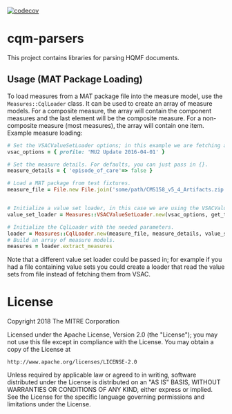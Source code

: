 [![codecov](https://codecov.io/gh/projecttacoma/cqm-parsers/branch/master/graph/badge.svg)](https://codecov.io/gh/projecttacoma/cqm-parsers)


cqm-parsers
===========

This project contains libraries for parsing HQMF documents.




## Usage (MAT Package Loading)
To load measures from a MAT package file into the measure model, use the `Measures::CqlLoader` class. It can be used to create an array of measure models. For a composite measure, the array will contain the component measures and the last element will be the composite measure. For a non-composite measure (most measures), the array will contain one item.
Example measure loading:

```ruby
# Set the VSACValueSetLoader options; in this example we are fetching a specific profile.
vsac_options = { profile: 'MU2 Update 2016-04-01' }

# Set the measure details. For defaults, you can just pass in {}.
measure_details = { 'episode_of_care'=> false }

# Load a MAT package from test fixtures.
measure_file = File.new File.join('some/path/CMS158_v5_4_Artifacts.zip')


# Initialize a value set loader, in this case we are using the VSACValueSetLoader.
value_set_loader = Measures::VSACValueSetLoader.new(vsac_options, get_ticket_granting_ticket)

# Initialize the CqlLoader with the needed parameters.
loader = Measures::CqlLoader.new(measure_file, measure_details, value_set_loader)
# Build an array of measure models.
measures = loader.extract_measures
```
Note that a different value set loader could be passed in; for example if you had a file containing value sets you could create a loader that read the value sets from file instead of fetching them from VSAC.



License
=======

Copyright 2018 The MITRE Corporation

Licensed under the Apache License, Version 2.0 (the "License");
you may not use this file except in compliance with the License.
You may obtain a copy of the License at

    http://www.apache.org/licenses/LICENSE-2.0

Unless required by applicable law or agreed to in writing, software
distributed under the License is distributed on an "AS IS" BASIS,
WITHOUT WARRANTIES OR CONDITIONS OF ANY KIND, either express or implied.
See the License for the specific language governing permissions and
limitations under the License.
